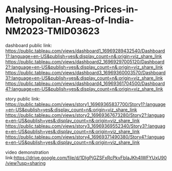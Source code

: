 # Analysing-Housing-Prices-in-Metropolitan-Areas-of-India-NM2023-TMID03623

dashboard public link:
  https://public.tableau.com/views/dashboard1_16969289432540/Dashboard1?:language=en-US&publish=yes&:display_count=n&:origin=viz_share_link
  https://public.tableau.com/views/dashboard2_16969297005120/Dashboard2?:language=en-US&publish=yes&:display_count=n&:origin=viz_share_link
  https://public.tableau.com/views/dashboard3_16969360003570/Dashboard3?:language=en-US&publish=yes&:display_count=n&:origin=viz_share_link
  https://public.tableau.com/views/dashboard4_16969361704500/Dashboard4?:language=en-US&publish=yes&:display_count=n&:origin=viz_share_link

story public link:
  https://public.tableau.com/views/story1_16969365837700/Story1?:language=en-US&publish=yes&:display_count=n&:origin=viz_share_link  
  https://public.tableau.com/views/story2_16969367673280/Story2?:language=en-US&publish=yes&:display_count=n&:origin=viz_share_link
  https://public.tableau.com/views/story3_16969369552340/Story3?:language=en-US&publish=yes&:display_count=n&:origin=viz_share_link
  https://public.tableau.com/views/story4_16969371490380/Story4?:language=en-US&publish=yes&:display_count=n&:origin=viz_share_link

  video demonstration link:https://drive.google.com/file/d/1DIgPjGZSFxRcPkvFbIaJKh4IWFYUxU90/view?usp=sharing
  
